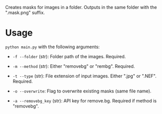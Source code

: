Creates masks for images in a folder. Outputs in the same folder with the ".mask.png" suffix.

# Usage

`python main.py` with the following arguments:

- `-f --folder` (str): Folder path of the images. Required.

- `-m --method` (str): Either "removebg" or "rembg". Required.

- `-t --type` (str): File extension of input images. Either ".jpg" or ".NEF". Required.

- `-o --overwrite`: Flag to overwrite existing masks (same file name).

- `-a --removebg_key` (str): API key for remove.bg. Required if method is "removebg".
